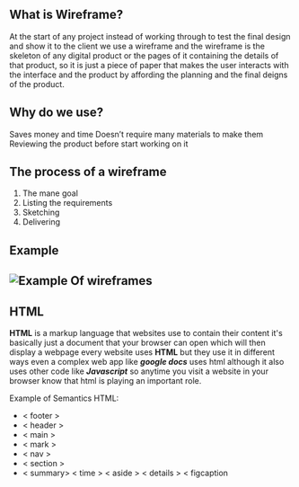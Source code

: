 ## What is Wireframe?
At the start of any project instead of working through to test the final design and show it to the client we use a wireframe and the wireframe is the skeleton of any digital product or the pages of it containing the details of that product, so it is just a piece of paper that makes the user interacts with the interface and the product by affording the planning and the final deigns of the product.

## Why do we use?


Saves money and time
Doesn’t require many materials to make them
Reviewing the product before start working on it


## The process of a wireframe 


1. The mane goal
2. Listing the requirements
3. Sketching   
4. Delivering

## Example 
![Example Of wireframes](https://careerfoundry.com/en/wp-content/uploads/old-blog-uploads/versions/xsamuel-student-wireframe---x----972-715x---.png.pagespeed.ic.eBpEWaqn7d.webp)
----------

## HTML

**HTML** is a markup language that websites use to contain their content it's basically just a document that your browser can open which will then display a webpage every website uses **HTML** but they use it in different ways even a complex web app like ***google docs*** uses html although it also uses other code like ***Javascript*** so anytime you visit a website in your browser know that html is playing an important role.

Example of Semantics HTML:
+ < footer >
+ < header >
+ < main >
+ < mark >
+ < nav >
+ < section >
+ < summary>
< time >
< aside >
< details >
< figcaption 
